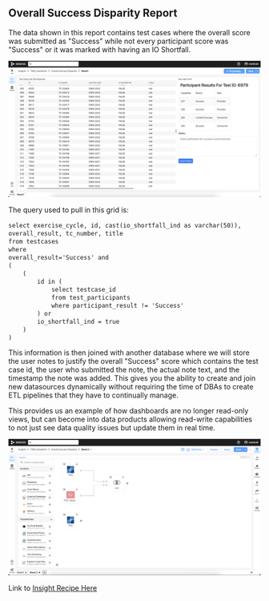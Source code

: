 ## Overall Success Disparity Report

The data shown in this report contains test cases where the overall score was submitted as "Success" while not every participant score was "Success" or it was marked with having an IO Shortfall.

![Alt text](dashboard.png?raw=true)

The query used to pull in this grid is:

```
select exercise_cycle, id, cast(io_shortfall_ind as varchar(50)), overall_result, tc_number, title 
from testcases 
where 
overall_result='Success' and 
(
	(
		id in (
			select testcase_id 
			from test_participants 
			where participant_result != 'Success' 
		) or 
		io_shortfall_ind = true
	)
)
```

This information is then joined with another database where we will store the user notes to justify the overall "Success" score which contains the test case id, the user who submitted the note, the actual note text, and the timestamp the note was added.  This gives you the ability to create and join new datasources dynamically without requiring the time of DBAs to create ETL pipelines that they have to continually manage.

This provides us an example of how dashboards are no longer read-only views, but can become into data products allowing read-write capabilities to not just see data quality issues but update them in real time.

![Alt text](pipeline.png?raw=true)


Link to [Insight Recipe Here](https://github.com/tidehackathon/team-io-moose-brigade/tree/main/project/TIDE_Hackathon__a2caf44b-60bf-48ca-b4f6-3d5e048079ea/app_root/version/26e026ee-d263-4146-9a1b-f2ee521b5121)


